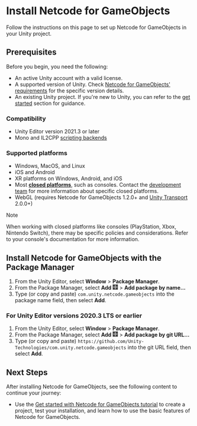 # Install Netcode for GameObjects

Follow the instructions on this page to set up Netcode for GameObjects in your Unity project.

##  Prerequisites

Before you begin, you need the following:

- An active Unity account with a valid license.
- A supported version of Unity. Check [Netcode for GameObjects' requirements](#netcode-installation-requirements) for the specific version details.
- An existing Unity project. If you're new to Unity, you can refer to the [get started](./tutorials/get-started-with-ngo.md) section for guidance.

### Compatibility

- Unity Editor version 2021.3 or later
- Mono and IL2CPP [scripting backends](https://docs.unity3d.com/Manual/scripting-backends.html)

### Supported platforms

- Windows, MacOS, and Linux
- iOS and Android
- XR platforms on Windows, Android, and iOS
- Most [**closed platforms**](https://unity.com/platform-installation), such as consoles. Contact the [development team](https://discord.com/channels/449263083769036810/563033158480691211) for more information about specific closed platforms.
- WebGL (requires Netcode for GameObjects 1.2.0+ and [Unity Transport](https://docs-multiplayer.unity3d.com/transport/current/about/) 2.0.0+)

> [!NOTE]
> When working with closed platforms like consoles (PlayStation, Xbox, Nintendo Switch), there may be specific policies and considerations. Refer to your console's documentation for more information.

## Install Netcode for GameObjects with the Package Manager

1. From the Unity Editor, select **Window** > **Package Manager**.
1. From the Package Manager, select **Add** ![add symbol](images/add.png) > **Add package by name…**
1. Type (or copy and paste) `com.unity.netcode.gameobjects` into the package name field, then select **Add**.

### For Unity Editor versions 2020.3 LTS or earlier

1. From the Unity Editor, select **Window** > **Package Manager**.
1. From the Package Manager, select **Add** ![add symbol](images/add.png) > **Add package by git URL…**
1. Type (or copy and paste) `https://github.com/Unity-Technologies/com.unity.netcode.gameobjects` into the git URL field, then select **Add**.

## Next Steps

After installing Netcode for GameObjects, see the following content to continue your journey:

* Use the [Get started with Netcode for GameObjects tutorial](./tutorials/get-started-with-ngo.md) to create a project, test your installation, and learn how to use the basic features of Netcode for GameObjects.
